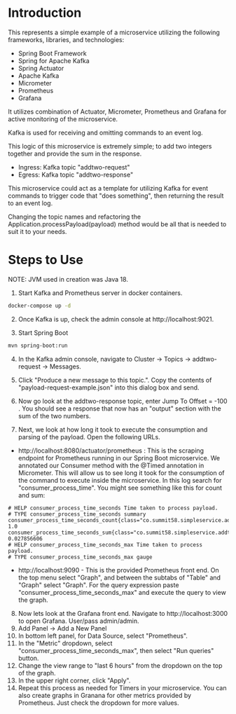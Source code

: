 # Introduction

This represents a simple example of a microservice utilizing the following frameworks, libraries, and technologies:
- Spring Boot Framework
- Spring for Apache Kafka
- Spring Actuator
- Apache Kafka
- Micrometer
- Prometheus
- Grafana

It utilizes combination of Actuator, Micrometer, Prometheus and Grafana for active monitoring of the microservice.

Kafka is used for receiving and omitting commands to an event log.

This logic of this microservice is extremely simple; to add two integers together and provide the sum in the response.

- Ingress:  Kafka topic "addtwo-request"
- Egress:  Kafka topic "addtwo-response"

This microservice could act as a template for utilizing Kafka for event commands to trigger code that "does something", then returning the result to an event log.

Changing the topic names and refactoring the Application.processPayload(payload) method would be all that is needed to suit it to your needs.

# Steps to Use

NOTE: JVM used in creation was Java 18.

1. Start Kafka and Prometheus server in docker containers.

```bash
docker-compose up -d
```

2. Once Kafka is up, check the admin console at http://localhost:9021.

3. Start Spring Boot

```bash
mvn spring-boot:run
```

4. In the Kafka admin console, navigate to Cluster -> Topics -> addtwo-request -> Messages.

5. Click "Produce a new message to this topic.".  Copy the contents of "payload-request-example.json" into this dialog box and send.

6. Now go look at the addtwo-response topic, enter Jump To Offset = -100 . You should see a response that now has an "output" section with the sum of the two numbers.
7. Next, we look at how long it took to execute the consumption and parsing of the payload.  Open the following URLs.
- http://localhost:8080/actuator/prometheus : This is the scraping endpoint for Prometheus running in our Spring Boot microservice.  We annotated our Consumer method with the @Timed annotation in Micrometer.  This will allow us to see long it took for the consumption of the command to execute inside the microservice.  In this log search for "consumer_process_time".  You might see something like this for count and sum:
```logcatfilter
# HELP consumer_process_time_seconds Time taken to process payload.
# TYPE consumer_process_time_seconds summary
consumer_process_time_seconds_count{class="co.summit58.simpleservice.addtwo.SimpleConsumer",exception="none",method="receive",} 1.0
consumer_process_time_seconds_sum{class="co.summit58.simpleservice.addtwo.SimpleConsumer",exception="none",method="receive",} 0.027856606
# HELP consumer_process_time_seconds_max Time taken to process payload.
# TYPE consumer_process_time_seconds_max gauge
```
- http://localhost:9090 - This is the provided Prometheus front end.  On the top menu select "Graph", and between the subtabs of "Table" and "Graph" select "Graph".  For the query expression paste "consumer_process_time_seconds_max" and execute the query to view the graph.
8. Now lets look at the Grafana front end.  Navigate to http://localhost:3000 to open Grafana.  User/pass admin/admin.
9. Add Panel -> Add a New Panel
10. In bottom left panel, for Data Source, select "Prometheus".
11. In the "Metric" dropdown, select "consumer_process_time_seconds_max", then select "Run queries" button.
12. Change the view range to "last 6 hours" from the dropdown on the top of the graph.
13. In the upper right corner, click "Apply". 
14. Repeat this process as needed for Timers in your microservice.  You can also create graphs in Granana for other metrics provided by Prometheus.  Just check the dropdown for more values.